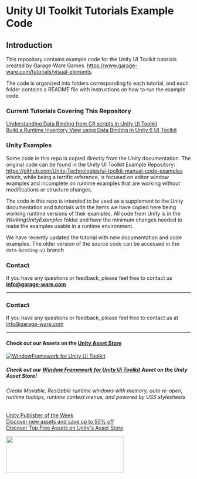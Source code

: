 # Unity UI Toolkit Tutorials Example Code
## Introduction
This repository contains example code for the Unity UI Toolkit tutorials created by Garage-Ware Games.
https://www.garage-ware.com/tutorials/visual-elements

The code is organized into folders corresponding to each tutorial, and each folder contains a README file with instructions on how to run the example code.

### Current Tutorials Covering This Repository
[Understanding Data Binding from C# scripts in Unity UI Toolkit](https://www.garage-ware.com/tutorials/visual-elements/data-binding)<br>
[Build a Runtime Inventory View using Data Binding in Unity 6 UI Toolkit](https://www.garage-ware.com/tutorials/visual-elements/simple-inventory-databinding-example)


### Unity Examples
Some code in this repo is copied directly from the Unity documentation. The original code can be found in the Unity UI Toolkit Example Repository:
https://github.com/Unity-Technologies/ui-toolkit-manual-code-examples which, while being a terrific reference, is focused on editor window examples and 
incomplete on runtime examples that are working without modifications or structure changes.

The code in this repo is intended to be used as a supplement to the Unity documentation and tutorials with the items we have copied here being working runtime versions of their examples.
All code from Unity is in the *WorkingUnityExamples* folder and have the minimum changes needed to make the examples usable in a runtime environment.

We have recently updated the tutorial with new documentation and code examples.
The older version of the source code can be accessed in the ```data-binding-v1``` branch
### Contact
If you have any questions or feedback, please feel free to contact us **info@garage-ware.com**

---
### Contact
If you have any questions or feedback, please feel free to contact us at [info@garage-ware.com](mailto:info@garage-ware.com)

---
#### Check out our Assets on the [Unity Asset Store](https://prf.hn/l/789Mgkx/)
[![WindowFramework for Unity UI Toolkit](https://www.garage-ware.com/assets/images/WindowFramework/window-framework-logo-v2-thumb.webp)](https://prf.hn/l/y8bbPJj/)

##### Check out our [Window Framework for Unity Ui Toolkit](https://prf.hn/l/y8bbPJj/) Asset on the Unity Asset Store!
###### Create Movable, Resizable runtime windows with memory, auto re-open, runtime tooltips, runtime context menus, and powered by USS stylesheets

<a href="https://prf.hn/click/camref:1101l5bJXS/creativeref:1011l100654" rel="sponsored">Unity Publisher of the Week</a><br>
<a href="https://prf.hn/click/camref:1101l5bJXS/creativeref:1101l104736" rel="sponsored">Discover new assets and save up to 50% off</a><br>
<a href="https://prf.hn/click/camref:1101l5bJXS/creativeref:1011l65259" rel="sponsored">Discover Top Free Assets on Unity's Asset Store</a><br>

<a href="https://prf.hn/click/camref:1101l5bJXS/creativeref:1100l66216" rel="sponsored"><img src="https://creative.prf.hn/source/camref:1101l5bJXS/creativeref:1100l66216" width="320" height="100" border="0"/></a>

